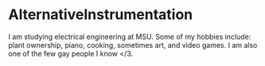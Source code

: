 # AlternativeInstrumentation

I am studying electrical engineering at MSU. Some of my hobbies include: plant ownership, piano, cooking, sometimes art, and video games. I am also one of the few gay people I know </3.
